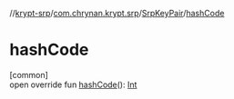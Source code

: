 //[krypt-srp](../../../index.md)/[com.chrynan.krypt.srp](../index.md)/[SrpKeyPair](index.md)/[hashCode](hash-code.md)

# hashCode

[common]\
open override fun [hashCode](hash-code.md)(): [Int](https://kotlinlang.org/api/latest/jvm/stdlib/kotlin/-int/index.html)
